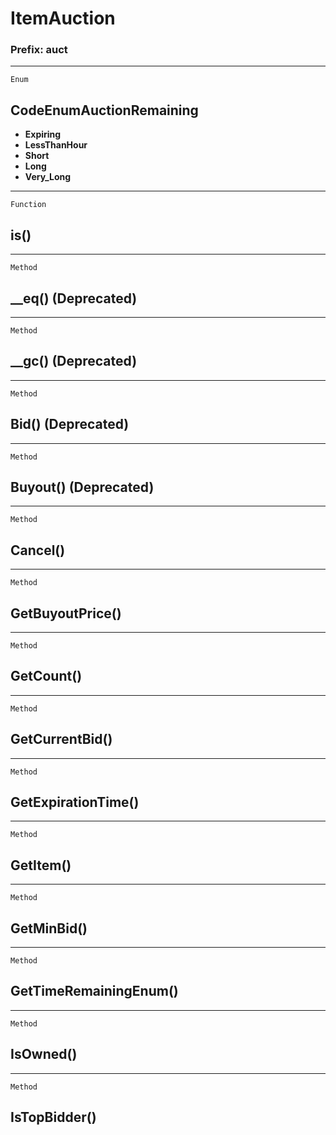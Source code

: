 ItemAuction
===========

### Prefix: auct

------------------------------------------------------------------------

`Enum`

CodeEnumAuctionRemaining
------------------------

-   **Expiring**
-   **LessThanHour**
-   **Short**
-   **Long**
-   **Very\_Long**

------------------------------------------------------------------------

`Function`

is()
----

------------------------------------------------------------------------

`Method`

\_\_eq() (Deprecated)
---------------------

------------------------------------------------------------------------

`Method`

\_\_gc() (Deprecated)
---------------------

------------------------------------------------------------------------

`Method`

Bid() (Deprecated)
------------------

------------------------------------------------------------------------

`Method`

Buyout() (Deprecated)
---------------------

------------------------------------------------------------------------

`Method`

Cancel()
--------

------------------------------------------------------------------------

`Method`

GetBuyoutPrice()
----------------

------------------------------------------------------------------------

`Method`

GetCount()
----------

------------------------------------------------------------------------

`Method`

GetCurrentBid()
---------------

------------------------------------------------------------------------

`Method`

GetExpirationTime()
-------------------

------------------------------------------------------------------------

`Method`

GetItem()
---------

------------------------------------------------------------------------

`Method`

GetMinBid()
-----------

------------------------------------------------------------------------

`Method`

GetTimeRemainingEnum()
----------------------

------------------------------------------------------------------------

`Method`

IsOwned()
---------

------------------------------------------------------------------------

`Method`

IsTopBidder()
-------------
